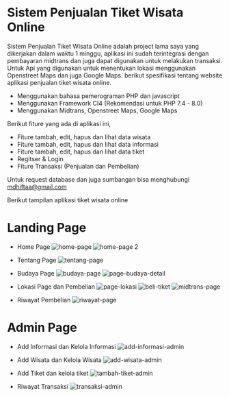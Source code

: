 # Sistem Penjualan Tiket Wisata Online
Sistem Penjualan Tiket Wisata Online adalah project lama saya yang dikerjakan dalam waktu 1 minggu, aplikasi ini sudah terintegrasi dengan pembayaran midtrans dan juga dapat digunakan untuk melakukan transaksi. Untuk Api yang digunakan untuk menentukan lokasi menggunakan Openstreet Maps dan juga Google Maps. berikut spesifikasi tentang website aplikasi penjualan tiket wisata online.

* Menggunakan bahasa pemerograman PHP dan javascript
* Menggunakan Framework CI4 (Rekomendasi untuk PHP 7.4 - 8.0)
* Menggunakan Midtrans, Openstreet Maps, Google Maps

Berikut fiture yang ada di aplikasi ini,
* Fiture tambah, edit, hapus dan lihat data wisata
* Fiture tambah, edit, hapus dan lihat data informasi
* Fiture tambah, edit, hapus dan lihat data tiket
* Regitser & Login
* Fiture Transaksi (Penjualan dan Pembelian)

Untuk request database dan juga sumbangan bisa menghubungi mdhiftaa@gmail.com

Berikut tampilan aplikasi tiket wisata online

# Landing Page

* Home Page 
![home-page](https://user-images.githubusercontent.com/53687992/178889514-209aeab1-5519-49c3-8f53-ac5a90500fcf.PNG)
![home-page 2](https://user-images.githubusercontent.com/53687992/178889511-5d34f2a3-caf9-4add-93f1-7719c6e6582c.PNG)

* Tentang Page
![tentang-page](https://user-images.githubusercontent.com/53687992/178889435-ac8b306f-3393-4a24-94ca-23f42a141e5e.PNG)

* Budaya Page 
![budaya-page](https://user-images.githubusercontent.com/53687992/178889499-ddc2d563-dd60-4ab7-a622-1a821074b218.PNG)
![page-budaya-detail](https://user-images.githubusercontent.com/53687992/178889635-81bfd856-b8ee-4467-844a-c3a27a1f9f79.PNG)

* Lokasi Page dan Pembelian
![page-lokasi](https://user-images.githubusercontent.com/53687992/178889638-11e36ff1-b3f6-445c-b815-9efe1348346e.PNG)
![beli-tiket](https://user-images.githubusercontent.com/53687992/178889490-295c5d8d-4981-4e12-8baa-82df099447c7.PNG)
![midtrans-page](https://user-images.githubusercontent.com/53687992/178889599-9168aaf7-e0d7-4b2c-b880-cc0a28de7759.PNG)

* Riwayat Pembelian
![riwayat-page](https://user-images.githubusercontent.com/53687992/178889641-e5ce2821-cb08-407d-91a1-457cca976a3f.PNG)

# Admin Page
* Add Informasi dan Kelola Informasi
![add-informasi-admin](https://user-images.githubusercontent.com/53687992/178895375-d5ac3f63-9e5f-4c49-99d4-97bf4e43ab5b.PNG)

* Add Wisata dan Kelola Wisata
![add-wisata-admin](https://user-images.githubusercontent.com/53687992/178895386-340ae2a1-85cc-40cb-b130-491c1a9f232c.PNG)

* Add Tiket dan kelola tiket
![tambah-tiket-admin](https://user-images.githubusercontent.com/53687992/178895391-35066003-4b99-454b-a37a-b4c829fb183a.PNG)

* Riwayat Transaksi
![transaksi-admin](https://user-images.githubusercontent.com/53687992/178895393-5f06765a-d217-42b4-8c6a-910b6c055d11.PNG)
